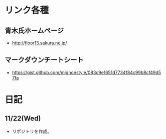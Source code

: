 # リンク各種
## 青木氏ホームページ
- http://floor13.sakura.ne.jp/

## マークダウンチートシート
- https://gist.github.com/mignonstyle/083c9e1651d7734f84c99b8cf49d57fa

# 日記
## 11/22(Wed)
- リポジトリを作成。